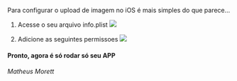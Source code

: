 Para configurar o upload de imagem no iOS é mais simples do que parece...

1. Acesse o seu arquivo info.plist
![](https://imgur.com/f4iz4sw.png)

2. Adicione as seguintes permissoes
![](https://imgur.com/6ZouVBW.png)

#### Pronto, agora é só rodar só seu APP

###### Matheus Morett